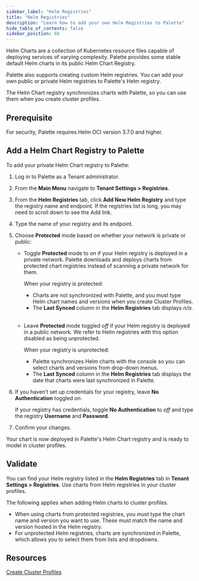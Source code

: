 ```yaml
---
sidebar_label: "Helm Registries"
title: "Helm Registries"
description: "Learn how to add your own Helm Registries to Palette"
hide_table_of_contents: false
sidebar_position: 60
---
```


Helm Charts are a collection of Kubernetes resource files capable of deploying services of varying complexity. Palette
provides some stable default Helm charts in its public Helm Chart Registry.

Palette also supports creating custom Helm registries. You can add your own public or private Helm registries to
Palette's Helm registry.

The Helm Chart registry synchronizes charts with Palette, so you can use them when you create cluster profiles.

## Prerequisite

For security, Palette requires Helm OCI version 3.7.0 and higher.

## Add a Helm Chart Registry to Palette

To add your private Helm Chart registry to Palette:

1. Log in to Palette as a Tenant administrator.

2. From the **Main Menu** navigate to **Tenant Settings > Registries**.

3. From the **Helm Registries** tab, click **Add New Helm Registry** and type the registry name and endpoint. If the
   registries list is long, you may need to scroll down to see the Add link.

4. Type the name of your registry and its endpoint.

5. Choose **Protected** mode based on whether your network is private or public:

   - Toggle **Protected** mode to _on_ if your Helm registry is deployed in a private network. Palette downloads and
     deploys charts from protected chart registries instead of scanning a private network for them.

     When your registry is protected:

     - Charts are not synchronized with Palette, and you must type Helm chart names and versions when you create Cluster
       Profiles.
     - The **Last Synced** column in the **Helm Registries** tab displays _n/a_. <br /> <br />

   - Leave **Protected** mode toggled _off_ if your Helm registry is deployed in a public network. We refer to Helm
     registries with this option disabled as being unprotected.

     When your registry is unprotected:

     - Palette synchronizes Helm charts with the console so you can select charts and versions from drop-down menus.
     - The **Last Synced** column in the **Helm Registries** tab displays the date that charts were last synchronized in
       Palette. <br />

6. If you haven’t set up credentials for your registry, leave **No Authentication** toggled _on_.

   If your registry has credentials, toggle **No Authentication** to _off_ and type the registry **Username** and
   **Password**. <br />

7. Confirm your changes.

Your chart is now deployed in Palette's Helm Chart registry and is ready to model in cluster profiles.

## Validate

You can find your Helm registry listed in the **Helm Registries** tab in **Tenant Settings > Registries**. Use charts
from Helm registries in your cluster profiles.

The following applies when adding Helm charts to cluster profiles.

- When using charts from protected registries, you must type the chart name and version you want to use. These must
  match the name and version hosted in the Helm registry.
- For unprotected Helm registries, charts are synchronized in Palette, which allows you to select them from lists and
  dropdowns.

## Resources

[Create Cluster Profiles](../profiles/cluster-profiles/create-cluster-profiles/create-cluster-profiles.md)

<br />

